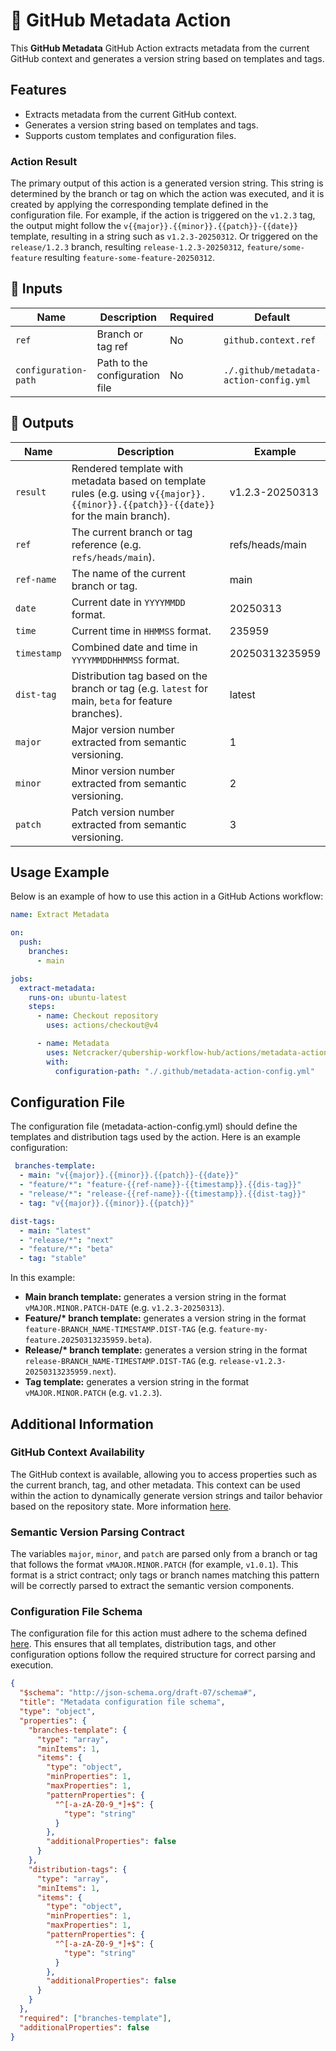 # 🚀 GitHub Metadata Action

This **GitHub Metadata** GitHub Action extracts metadata from the current GitHub context and generates a version string based on templates and tags.

## Features

- Extracts metadata from the current GitHub context.
- Generates a version string based on templates and tags.
- Supports custom templates and configuration files.

### Action Result

The primary output of this action is a generated version string. This string is determined by the branch or tag on which the action was executed, and it is created by applying the corresponding template defined in the configuration file. For example, if the action is triggered on the `v1.2.3` tag, the output might follow the `v{{major}}.{{minor}}.{{patch}}-{{date}}` template, resulting in a string such as `v1.2.3-20250312`. Or triggered on the `release/1.2.3` branch, resulting `release-1.2.3-20250312`, `feature/some-feature` resulting `feature-some-feature-20250312`.

## 📌 Inputs

| Name                 | Description                    | Required | Default                                |
| -------------------- | ------------------------------ | -------- | -------------------------------------- |
| `ref`                | Branch or tag ref              | No       | `github.context.ref`                   |
| `configuration-path` | Path to the configuration file | No       | `./.github/metadata-action-config.yml` |

## 📌 Outputs

| Name        | Description                                                                                                                         | Example         |
| ----------- | ----------------------------------------------------------------------------------------------------------------------------------- | --------------- |
| `result`    | Rendered template with metadata based on template rules (e.g. using `v{{major}}.{{minor}}.{{patch}}-{{date}}` for the main branch). | v1.2.3-20250313 |
| `ref`       | The current branch or tag reference (e.g. `refs/heads/main`).                                                                       | refs/heads/main |
| `ref-name`  | The name of the current branch or tag.                                                                                              | main            |
| `date`      | Current date in `YYYYMMDD` format.                                                                                                  | 20250313        |
| `time`      | Current time in `HHMMSS` format.                                                                                                    | 235959          |
| `timestamp` | Combined date and time in `YYYYMMDDHHMMSS` format.                                                                                  | 20250313235959  |
| `dist-tag`  | Distribution tag based on the branch or tag (e.g. `latest` for main, `beta` for feature branches).                                  | latest          |
| `major`     | Major version number extracted from semantic versioning.                                                                            | 1               |
| `minor`     | Minor version number extracted from semantic versioning.                                                                            | 2               |
| `patch`     | Patch version number extracted from semantic versioning.                                                                            | 3               |

## Usage Example

Below is an example of how to use this action in a GitHub Actions workflow:

```yaml
name: Extract Metadata

on:
  push:
    branches:
      - main

jobs:
  extract-metadata:
    runs-on: ubuntu-latest
    steps:
      - name: Checkout repository
        uses: actions/checkout@v4

      - name: Metadata
        uses: Netcracker/qubership-workflow-hub/actions/metadata-action@main
        with:
          configuration-path: "./.github/metadata-action-config.yml"
```

## Configuration File

The configuration file (metadata-action-config.yml) should define the templates and distribution tags used by the action. Here is an example configuration:

```yaml
 branches-template:
  - main: "v{{major}}.{{minor}}.{{patch}}-{{date}}"
  - "feature/*": "feature-{{ref-name}}-{{timestamp}}.{{dis-tag}}"
  - "release/*": "release-{{ref-name}}-{{timestamp}}.{{dist-tag}}"
  - tag: "v{{major}}.{{minor}}.{{patch}}"

dist-tags:
  - main: "latest"
  - "release/*": "next"
  - "feature/*": "beta"
  - tag: "stable"
```

In this example:

- **Main branch template:** generates a version string in the format `vMAJOR.MINOR.PATCH-DATE` (e.g. `v1.2.3-20250313`).
- **Feature/\* branch template:** generates a version string in the format `feature-BRANCH_NAME-TIMESTAMP.DIST-TAG` (e.g. `feature-my-feature.20250313235959.beta`).
- **Release/\* branch template:** generates a version string in the format `release-BRANCH_NAME-TIMESTAMP.DIST-TAG` (e.g. `release-v1.2.3-20250313235959.next`).
- **Tag template:** generates a version string in the format `vMAJOR.MINOR.PATCH` (e.g. `v1.2.3`).

## Additional Information

### GitHub Context Availability

The GitHub context is available, allowing you to access properties such as the current branch, tag, and other metadata. This context can be used within the action to dynamically generate version strings and tailor behavior based on the repository state.
More information [here](https://docs.github.com/ru/actions/writing-workflows/choosing-what-your-workflow-does/accessing-contextual-information-about-workflow-runs).

### Semantic Version Parsing Contract

The variables `major`, `minor`, and `patch` are parsed only from a branch or tag that follows the format `vMAJOR.MINOR.PATCH` (for example, `v1.0.1`). This format is a strict contract; only tags or branch names matching this pattern will be correctly parsed to extract the semantic version components.

### Configuration File Schema

The configuration file for this action must adhere to the schema defined [here](https://github.com/nookyo/qubership-workflow-hub/blob/main/actions/metadata-action/config.schema.json). This ensures that all templates, distribution tags, and other configuration options follow the required structure for correct parsing and execution.

```json
{
  "$schema": "http://json-schema.org/draft-07/schema#",
  "title": "Metadata configuration file schema",
  "type": "object",
  "properties": {
    "branches-template": {
      "type": "array",
      "minItems": 1,
      "items": {
        "type": "object",
        "minProperties": 1,
        "maxProperties": 1,
        "patternProperties": {
          "^[-a-zA-Z0-9_*]+$": {
            "type": "string"
          }
        },
        "additionalProperties": false
      }
    },
    "distribution-tags": {
      "type": "array",
      "minItems": 1,
      "items": {
        "type": "object",
        "minProperties": 1,
        "maxProperties": 1,
        "patternProperties": {
          "^[-a-zA-Z0-9_*]+$": {
            "type": "string"
          }
        },
        "additionalProperties": false
      }
    }
  },
  "required": ["branches-template"],
  "additionalProperties": false
}
```
